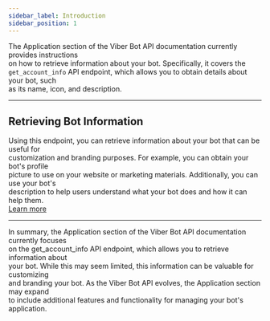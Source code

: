 ```yaml
---
sidebar_label: Introduction
sidebar_position: 1
---
```


The Application section of the Viber Bot API documentation currently provides instructions<br/>
on how to retrieve information about your bot. Specifically, it covers the<br/>
`get_account_info` API endpoint, which allows you to obtain details about your bot, such<br/>
as its name, icon, and description.

---

## Retrieving Bot Information

Using this endpoint, you can retrieve information about your bot that can be useful for<br/>
customization and branding purposes. For example, you can obtain your bot's profile<br/>
picture to use on your website or marketing materials. Additionally, you can use your bot's<br/>
description to help users understand what your bot does and how it can help them.<br/>
[Learn more](get-app-info.md)

---

In summary, the Application section of the Viber Bot API documentation currently focuses<br/>
on the get_account_info API endpoint, which allows you to retrieve information about<br/>
your bot. While this may seem limited, this information can be valuable for customizing<br/>
and branding your bot. As the Viber Bot API evolves, the Application section may expand<br/>
to include additional features and functionality for managing your bot's application.